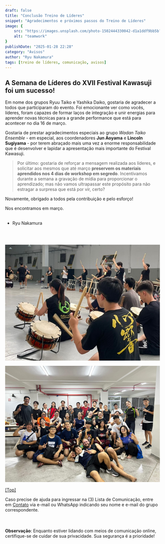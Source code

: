 ```yaml
---
draft: false
title: "Conclusão Treino de Líderes"
snippet: "Agradecimentos e próximos passos do Treino de Líderes"
image: {
    src: "https://images.unsplash.com/photo-1502444330042-d1a1ddf9bb5b?q=80&w=2673&auto=format&fit=crop&ixlib=rb-4.0.3&ixid=M3wxMjA3fDB8MHxwaG90by1wYWdlfHx8fGVufDB8fHx8fA%3D%3D",
    alt: "teamwork"
}
publishDate: "2025-01-28 22:28"
category: "Avisos"
author: "Ryu Nakamura"
tags: [treino de líderes, comunicação, avisos]
---
```



## A Semana de Líderes do XVII Festival Kawasuji foi um sucesso!

Em nome dos grupos Ryuu Taiko e Yashika Daiko, gostaria de agradecer a todos que participaram do evento. Foi emocionante ver como vocês, líderes, foram capazes de formar laços de integração e unir energias para aprender novas técnicas para a grande performance que está para acontecer no dia 16 de março.

Gostaria de prestar agradecimentos especiais ao grupo *Wadan Taiko Ensemble* - em especial, aos coordenadores **Jun Aoyama** e **Lincoln Sugiyama** - por terem abraçado mais uma vez a enorme responsabilidade que é desenvolver e lapidar a apresentação mais importante do Festival Kawasuji.

> Por último: gostaria de reforçar a mensagem realizada aos líderes, e solicitar aos mesmos que até março **preservem os materiais aprendidos nos 4 dias de workshop em segredo**. Incentivamos durante a semana a gravação de mídia para proporcionar o aprendizado; mas não vamos ultrapassar este propósito para não estragar a surpresa que está por vir, certo?

Novamente, obrigado a todos pela contribuição e pelo esforço!

Nos encontramos em março.
<br>
<br>
- Ryu Nakamura
<br>
<br>

![lideres tocando shime](images/lideres_shime.jpeg)

![lideres dos grupos](images/leadership.jpg)




[[Top]](#top)

Caso precise de ajuda para ingressar na (3) Lista de Comunicação, entre em [Contato](https://festivalkawasuji.com.br/contato) via e-mail ou WhatsApp indicando seu nome e e-mail do grupo correspondente.
<br>
<br>
<br>
<br>
**Observação**: Enquanto estiver lidando com meios de comunicação online, certifique-se de cuidar de sua privacidade. Sua segurança é a prioridade!
<br>
<br>
<br>
<br>